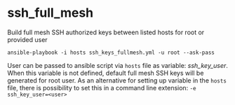 # ssh_full_mesh
 Build full mesh SSH authorized keys between listed hosts for root or provided user

    ansible-playbook -i hosts ssh_keys_fullmesh.yml -u root --ask-pass
    
 User can be passed to ansible script via `hosts` file as variable: *ssh_key_user*.
 When this variable is not defined, default full mesh SSH keys will be generated for root user.
 As an alternative for setting up variable in the `hosts` file, there is possibility to set this
 in a command line extension: `-e ssh_key_user=<user>`
